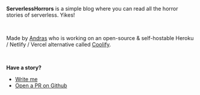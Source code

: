 **ServerlessHorrors** is a simple blog where you can read all the horror stories of serverless. Yikes!

<br/>

Made by [Andras](https://twitter.com/heyandras) who is working on an open-source & self-hostable Heroku / Netlify / Vercel alternative called [Coolify](https://coolify.io).

<br/>

**Have a story?**

- [Write me](https://twitter.com/heyandras)
- [Open a PR on Github](https://github.com/coollabsio/serverlesshorrors.com)

